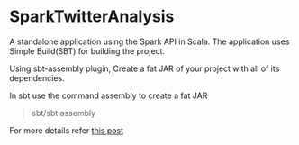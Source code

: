 SparkTwitterAnalysis
====================

A standalone application using the Spark API in Scala. The application uses Simple Build(SBT) for building the project.

Using sbt-assembly plugin, Create a fat JAR of your project with all of its dependencies.

In sbt use the command assembly to create a fat JAR

> sbt/sbt assembly

For more details refer [this post](http://blog.prabeeshk.com/blog/2014/04/01/a-standalone-spark-application-in-scala/)
